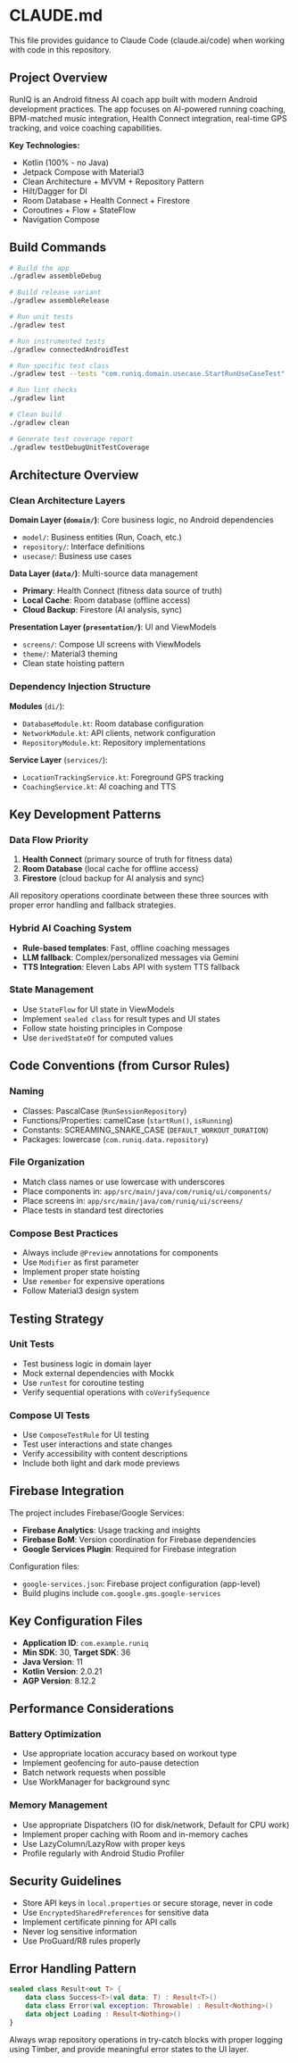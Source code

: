 # CLAUDE.md

This file provides guidance to Claude Code (claude.ai/code) when working with code in this repository.

## Project Overview

RunIQ is an Android fitness AI coach app built with modern Android development practices. The app focuses on AI-powered running coaching, BPM-matched music integration, Health Connect integration, real-time GPS tracking, and voice coaching capabilities.

**Key Technologies:**
- Kotlin (100% - no Java)
- Jetpack Compose with Material3
- Clean Architecture + MVVM + Repository Pattern  
- Hilt/Dagger for DI
- Room Database + Health Connect + Firestore
- Coroutines + Flow + StateFlow
- Navigation Compose

## Build Commands

```bash
# Build the app
./gradlew assembleDebug

# Build release variant
./gradlew assembleRelease

# Run unit tests
./gradlew test

# Run instrumented tests
./gradlew connectedAndroidTest

# Run specific test class
./gradlew test --tests "com.runiq.domain.usecase.StartRunUseCaseTest"

# Run lint checks
./gradlew lint

# Clean build
./gradlew clean

# Generate test coverage report
./gradlew testDebugUnitTestCoverage
```

## Architecture Overview

### Clean Architecture Layers

**Domain Layer (`domain/`)**: Core business logic, no Android dependencies
- `model/`: Business entities (Run, Coach, etc.)
- `repository/`: Interface definitions
- `usecase/`: Business use cases

**Data Layer (`data/`)**: Multi-source data management
- **Primary**: Health Connect (fitness data source of truth)
- **Local Cache**: Room database (offline access)
- **Cloud Backup**: Firestore (AI analysis, sync)

**Presentation Layer (`presentation/`)**: UI and ViewModels
- `screens/`: Compose UI screens with ViewModels
- `theme/`: Material3 theming
- Clean state hoisting pattern

### Dependency Injection Structure

**Modules** (`di/`):
- `DatabaseModule.kt`: Room database configuration
- `NetworkModule.kt`: API clients, network configuration  
- `RepositoryModule.kt`: Repository implementations

**Service Layer** (`services/`):
- `LocationTrackingService.kt`: Foreground GPS tracking
- `CoachingService.kt`: AI coaching and TTS

## Key Development Patterns

### Data Flow Priority
1. **Health Connect** (primary source of truth for fitness data)
2. **Room Database** (local cache for offline access)  
3. **Firestore** (cloud backup for AI analysis and sync)

All repository operations coordinate between these three sources with proper error handling and fallback strategies.

### Hybrid AI Coaching System
- **Rule-based templates**: Fast, offline coaching messages
- **LLM fallback**: Complex/personalized messages via Gemini
- **TTS Integration**: Eleven Labs API with system TTS fallback

### State Management
- Use `StateFlow` for UI state in ViewModels
- Implement `sealed class` for result types and UI states
- Follow state hoisting principles in Compose
- Use `derivedStateOf` for computed values

## Code Conventions (from Cursor Rules)

### Naming
- Classes: PascalCase (`RunSessionRepository`)
- Functions/Properties: camelCase (`startRun()`, `isRunning`)
- Constants: SCREAMING_SNAKE_CASE (`DEFAULT_WORKOUT_DURATION`)
- Packages: lowercase (`com.runiq.data.repository`)

### File Organization
- Match class names or use lowercase with underscores
- Place components in: `app/src/main/java/com/runiq/ui/components/`
- Place screens in: `app/src/main/java/com/runiq/ui/screens/`
- Place tests in standard test directories

### Compose Best Practices
- Always include `@Preview` annotations for components
- Use `Modifier` as first parameter
- Implement proper state hoisting
- Use `remember` for expensive operations
- Follow Material3 design system

## Testing Strategy

### Unit Tests
- Test business logic in domain layer
- Mock external dependencies with Mockk
- Use `runTest` for coroutine testing
- Verify sequential operations with `coVerifySequence`

### Compose UI Tests
- Use `ComposeTestRule` for UI testing
- Test user interactions and state changes
- Verify accessibility with content descriptions
- Include both light and dark mode previews

## Firebase Integration

The project includes Firebase/Google Services:
- **Firebase Analytics**: Usage tracking and insights
- **Firebase BoM**: Version coordination for Firebase dependencies
- **Google Services Plugin**: Required for Firebase integration

Configuration files:
- `google-services.json`: Firebase project configuration (app-level)
- Build plugins include `com.google.gms.google-services`

## Key Configuration Files

- **Application ID**: `com.example.runiq`
- **Min SDK**: 30, **Target SDK**: 36
- **Java Version**: 11
- **Kotlin Version**: 2.0.21
- **AGP Version**: 8.12.2

## Performance Considerations

### Battery Optimization
- Use appropriate location accuracy based on workout type
- Implement geofencing for auto-pause detection
- Batch network requests when possible
- Use WorkManager for background sync

### Memory Management
- Use appropriate Dispatchers (IO for disk/network, Default for CPU work)
- Implement proper caching with Room and in-memory caches
- Use LazyColumn/LazyRow with proper keys
- Profile regularly with Android Studio Profiler

## Security Guidelines

- Store API keys in `local.properties` or secure storage, never in code
- Use `EncryptedSharedPreferences` for sensitive data
- Implement certificate pinning for API calls
- Never log sensitive information
- Use ProGuard/R8 rules properly

## Error Handling Pattern

```kotlin
sealed class Result<out T> {
    data class Success<T>(val data: T) : Result<T>()
    data class Error(val exception: Throwable) : Result<Nothing>()
    data object Loading : Result<Nothing>()
}
```

Always wrap repository operations in try-catch blocks with proper logging using Timber, and provide meaningful error states to the UI layer.